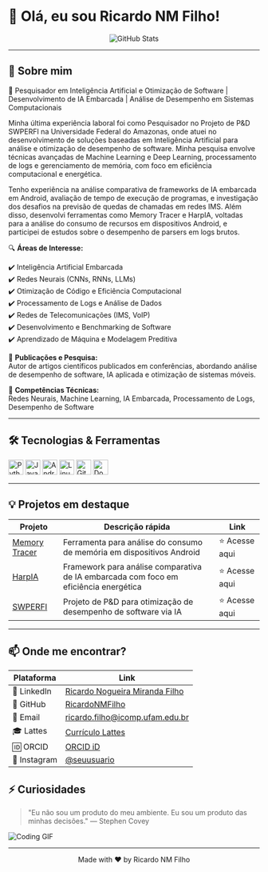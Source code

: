 # 👋 Olá, eu sou Ricardo NM Filho!

<div align="center">
  <img src="https://github-readme-stats.vercel.app/api?username=ricardo-nm-filho&show_icons=true&theme=tokyonight" alt="GitHub Stats" />
</div>

---

## 🚀 Sobre mim

🎯 Pesquisador em Inteligência Artificial e Otimização de Software | Desenvolvimento de IA Embarcada | Análise de Desempenho em Sistemas Computacionais

Minha última experiência laboral foi como Pesquisador no Projeto de P&D SWPERFI na Universidade Federal do Amazonas, onde atuei no desenvolvimento de soluções baseadas em Inteligência Artificial para análise e otimização de desempenho de software. Minha pesquisa envolve técnicas avançadas de Machine Learning e Deep Learning, processamento de logs e gerenciamento de memória, com foco em eficiência computacional e energética.

Tenho experiência na análise comparativa de frameworks de IA embarcada em Android, avaliação de tempo de execução de programas, e investigação dos desafios na previsão de quedas de chamadas em redes IMS. Além disso, desenvolvi ferramentas como Memory Tracer e HarpIA, voltadas para a análise do consumo de recursos em dispositivos Android, e participei de estudos sobre o desempenho de parsers em logs brutos.

🔍 **Áreas de Interesse:**

✔️ Inteligência Artificial Embarcada  
✔️ Redes Neurais (CNNs, RNNs, LLMs)  
✔️ Otimização de Código e Eficiência Computacional  
✔️ Processamento de Logs e Análise de Dados  
✔️ Redes de Telecomunicações (IMS, VoIP)  
✔️ Desenvolvimento e Benchmarking de Software  
✔️ Aprendizado de Máquina e Modelagem Preditiva  

📌 **Publicações e Pesquisa:**  
Autor de artigos científicos publicados em conferências, abordando análise de desempenho de software, IA aplicada e otimização de sistemas móveis.

🚀 **Competências Técnicas:**  
Redes Neurais, Machine Learning, IA Embarcada, Processamento de Logs, Desempenho de Software

---

## 🛠 Tecnologias & Ferramentas

<div>
  <img alt="Python" height="30" src="https://cdn.jsdelivr.net/gh/devicons/devicon/icons/python/python-original.svg" />
  <img alt="JavaScript" height="30" src="https://cdn.jsdelivr.net/gh/devicons/devicon/icons/javascript/javascript-original.svg" />
  <img alt="Android" height="30" src="https://cdn.jsdelivr.net/gh/devicons/devicon/icons/android/android-original.svg" />
  <img alt="Linux" height="30" src="https://cdn.jsdelivr.net/gh/devicons/devicon/icons/linux/linux-original.svg" />
  <img alt="Git" height="30" src="https://cdn.jsdelivr.net/gh/devicons/devicon/icons/git/git-original.svg" />
  <img alt="Docker" height="30" src="https://cdn.jsdelivr.net/gh/devicons/devicon/icons/docker/docker-original.svg" />
</div>

---

## 💡 Projetos em destaque

| Projeto                         | Descrição rápida                             | Link                                    |
| ------------------------------ | ------------------------------------------- | --------------------------------------- |
| [Memory Tracer](https://github.com/ricardo-nm-filho/memory-tracer) | Ferramenta para análise do consumo de memória em dispositivos Android | ⭐ Acesse aqui                          |
| [HarpIA](https://github.com/ricardo-nm-filho/harpia) | Framework para análise comparativa de IA embarcada com foco em eficiência energética | ⭐ Acesse aqui                          |
| [SWPERFI](https://github.com/ricardo-nm-filho/swperfi) | Projeto de P&D para otimização de desempenho de software via IA | ⭐ Acesse aqui                          |

---

## 📫 Onde me encontrar?

| Plataforma           | Link                                                                                     |
|---------------------|------------------------------------------------------------------------------------------|
| 🔗 LinkedIn          | [Ricardo Nogueira Miranda Filho](https://www.linkedin.com/in/ricardo-nm-filho/)          |
| 🐙 GitHub            | [RicardoNMFilho](https://github.com/RicardoNMFilho)                                     |
| 📧 Email             | [ricardo.filho@icomp.ufam.edu.br](mailto:ricardo.filho@icomp.ufam.edu.br)                |
| 🎓 Lattes            | [Currículo Lattes](http://lattes.cnpq.br/5759583923188184)                              |
| 🆔 ORCID             | [ORCID iD](https://orcid.org/0009-0006-2100-2533)                                       |
| 📸 Instagram         | [@seuusuario](https://www.instagram.com/seuusuario)  

## ⚡ Curiosidades

> "Eu não sou um produto do meu ambiente. Eu sou um produto das minhas decisões." — Stephen Covey

![Coding GIF](https://media.giphy.com/media/l0HlBO7eyXzSZkJri/giphy.gif)

---

<div align="center">
  Made with ❤️ by Ricardo NM Filho
</div>
